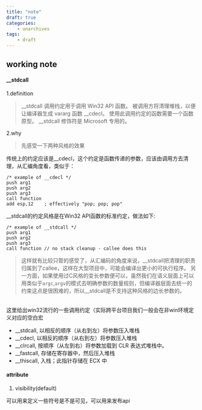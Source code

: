 ```yaml
---
title: "note"
draft: true
categories:
    - unarchives
tags:
    - draft
---
```


## working note


#### __stdcall

1.definition
> __stdcall 调用约定用于调用 Win32 API 函数。 被调用方将清理堆栈，以便让编译器生成 vararg 函数 __cdecl。 使用此调用约定的函数需要一个函数原型。 __stdcall 修饰符是 Microsoft 专用的。

2.why
 > 先感受一下两种风格的效果
 <p>传统上的约定应该是__cdecl，这个约定是函数传递的参数，应该由调用方去清理，从汇编角度看，类似于：</p>

```
/* example of __cdecl */
push arg1
push arg2
push arg3
call function
add esp,12    ; effectively "pop; pop; pop"
```

 <p>__stdcall的约定风格是在Win32 API函数的标准约定，做法如下:</p>

```
/* example of __stdcall */
push arg1 
push arg2 
push arg3 
call function // no stack cleanup - callee does this
```
> 这样就有比较只管的感受了，从汇编码的角度来说，__stdcall把清理的职责归属到了callee，这样在大型项目中，可能会编译出更小的可执行程序。 另一方面，如果使用过C风格的变长参数便可以，虽然我们在语义层面上可以用类似于`argc`,`argv`的模式去明确参数的数量规则，但编译器层面去统一的约束这点是很困难的，所以__stdcall是不支持这种风格的边长参数的。

<br>这里给出win32流行的一些调用约定（实际跨平台项目我们一般会在非win环境定义对应的空白宏
- __stdcall, 以相反的顺序（从右到左）将参数压入堆栈
- __cdecl, 以相反的顺序（从右到左）将参数压入堆栈
- __clrcall, 按顺序（从左到右）将参数加载到 CLR 表达式堆栈中。
- __fastcall, 存储在寄存器中，然后压入堆栈
- __thiscall, 入栈；此指针存储在 ECX 中


#### __attribute__

1. visibility(default)
<p>可以用来定义一些符号是不是可见，可以用来发布api</p>